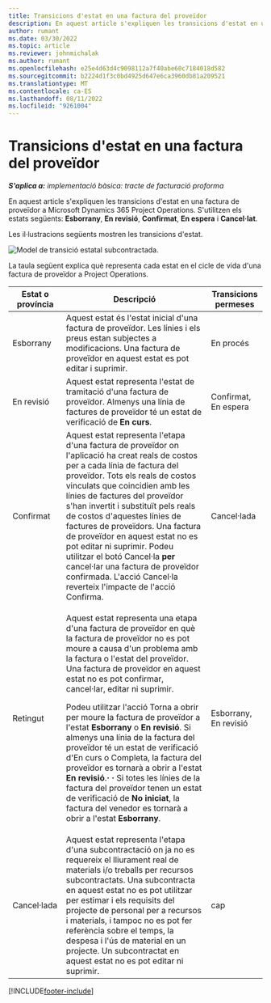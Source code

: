 ```yaml
---
title: Transicions d'estat en una factura del proveïdor
description: En aquest article s'expliquen les transicions d'estat en una factura de proveïdor a Microsoft Dynamics 365 Project Operations.
author: rumant
ms.date: 03/30/2022
ms.topic: article
ms.reviewer: johnmichalak
ms.author: rumant
ms.openlocfilehash: e25e4d63d4c9098112a7f40abe60c7184018d582
ms.sourcegitcommit: b2224d1f3c0bd4925d647e6ca3960db81a209521
ms.translationtype: MT
ms.contentlocale: ca-ES
ms.lasthandoff: 08/11/2022
ms.locfileid: "9261004"
---
```

# <a name="state-transitions-on-a-vendor-invoice"></a>Transicions d'estat en una factura del proveïdor

_**S'aplica a:** implementació bàsica: tracte de facturació proforma_

En aquest article s'expliquen les transicions d'estat en una factura de proveïdor a Microsoft Dynamics 365 Project Operations. S'utilitzen els estats següents: **Esborrany**, **En revisió**, **Confirmat**, **En espera** i **Cancel·lat**.

Les il·lustracions següents mostren les transicions d'estat.

![Model de transició estatal subcontractada.](../media/VI_State_Model.jpg)

La taula següent explica què representa cada estat en el cicle de vida d'una factura de proveïdor a Project Operations.

| Estat o província | Descripció | Transicions permeses |
| --- | --- | --- |
| Esborrany | Aquest estat és l'estat inicial d'una factura de proveïdor. Les línies i els preus estan subjectes a modificacions. Una factura de proveïdor en aquest estat es pot editar i suprimir. | En procés |
| En revisió | Aquest estat representa l'estat de tramitació d'una factura de proveïdor. Almenys una línia de factures de proveïdor té un estat de verificació de **En curs**. | Confirmat, En espera |
| Confirmat | Aquest estat representa l'etapa d'una factura de proveïdor on l'aplicació ha creat reals de costos per a cada línia de factura del proveïdor. Tots els reals de costos vinculats que coincidien amb les línies de factures del proveïdor s'han invertit i substituït pels reals de costos d'aquestes línies de factures de proveïdors. Una factura de proveïdor en aquest estat no es pot editar ni suprimir. Podeu utilitzar el botó Cancel·la **per** cancel·lar una factura de proveïdor confirmada. L'acció Cancel·la reverteix l'impacte de l'acció Confirma. | Cancel·lada |
| Retingut | <p>Aquest estat representa una etapa d'una factura de proveïdor en què la factura de proveïdor no es pot moure a causa d'un problema amb la factura o l'estat del proveïdor. Una factura de proveïdor en aquest estat no es pot confirmar, cancel·lar, editar ni suprimir.</p><p>Podeu utilitzar l'acció Torna a obrir per moure la factura de proveïdor a l'estat **Esborrany** o **En revisió**. Si almenys una línia de la factura del proveïdor té un estat de verificació d'En curs o Completa, la factura del proveïdor es tornarà a obrir a l'estat **En revisió**.**·** **·** Si totes les línies de la factura del proveïdor tenen un estat de verificació de **No iniciat**, la factura del venedor es tornarà a obrir a l'estat **Esborrany**.</p> | Esborrany, En revisió |
| Cancel·lada | Aquest estat representa l'etapa d'una subcontractació on ja no es requereix el lliurament real de materials i/o treballs per recursos subcontractats. Una subcontracta en aquest estat no es pot utilitzar per estimar i els requisits del projecte de personal per a recursos i materials, i tampoc no es pot fer referència sobre el temps, la despesa i l'ús de material en un projecte. Un subcontractat en aquest estat no es pot editar ni suprimir. | cap |

[!INCLUDE[footer-include](../../includes/footer-banner.md)]
